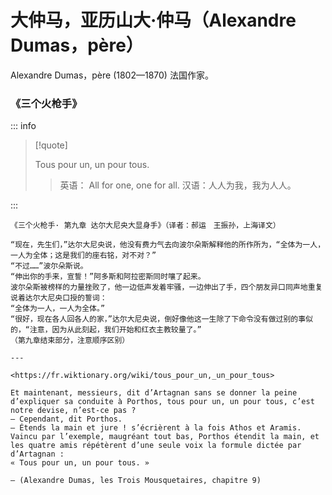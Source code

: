 # 大仲马，亚历山大·仲马（Alexandre Dumas，père）

Alexandre Dumas，père (1802—1870) 法国作家。

### 《三个火枪手》

::: info

> [!quote]
>
> Tous pour un, un pour tous.
>
> > 英语： All for one, one for all.
> > 汉语：人人为我，我为人人。

:::

```
《三个火枪手· 第九章 达尔大尼央大显身手》（译者：郝运　王振孙，上海译文）

“现在，先生们，”达尔大尼央说，他没有费力气去向波尔朵斯解释他的所作所为，“全体为一人，一人为全体；这是我们的座右铭，对不对？”
“不过……”波尔朵斯说。
“伸出你的手来，宣誓！”阿多斯和阿拉密斯同时嚷了起来。
波尔朵斯被榜样的力量挫败了，他一边低声发着牢骚，一边伸出了手，四个朋友异口同声地重复说着达尔大尼央口授的誓词：
“全体为一人，一人为全体。”
“很好，现在各人回各人的家，”达尔大尼央说，倒好像他这一生除了下命令没有做过别的事似的，“注意，因为从此刻起，我们开始和红衣主教较量了。”
（第九章结束部分，注意顺序区别）

---

<https://fr.wiktionary.org/wiki/tous_pour_un,_un_pour_tous>

Et maintenant, messieurs, dit d’Artagnan sans se donner la peine d’expliquer sa conduite à Porthos, tous pour un, un pour tous, c’est notre devise, n’est-ce pas ?
— Cependant, dit Porthos.
— Étends la main et jure ! s’écrièrent à la fois Athos et Aramis.
Vaincu par l’exemple, maugréant tout bas, Porthos étendit la main, et les quatre amis répétèrent d’une seule voix la formule dictée par d’Artagnan :
« Tous pour un, un pour tous. »

— (Alexandre Dumas, les Trois Mousquetaires, chapitre 9)
```
